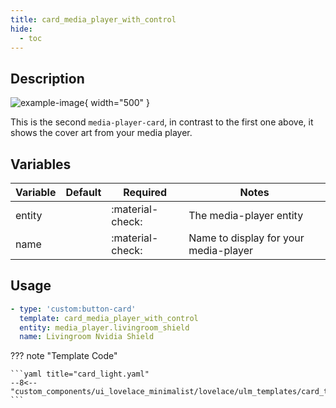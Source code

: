 ```yaml
---
title: card_media_player_with_control
hide:
  - toc
---
```

<!-- markdownlint-disable MD046 -->

## Description

![example-image](../../assets/img/ulm_cards/card_media_player_control.png){ width="500" }

This is the second `media-player-card`, in contrast to the first one above, it shows the cover art from your media player.

## Variables

| Variable | Default | Required         | Notes             |
|----------|---------|------------------|-------------------|
| entity     |         | :material-check: | The media-player entity |
| name |  | :material-check: | Name to display for your media-player |

## Usage

```yaml
- type: 'custom:button-card'
  template: card_media_player_with_control
  entity: media_player.livingroom_shield
  name: Livingroom Nvidia Shield
```

??? note "Template Code"

    ```yaml title="card_light.yaml"
    --8<-- "custom_components/ui_lovelace_minimalist/lovelace/ulm_templates/card_templates/cards/card_media_player_with_control.yaml"
    ```

